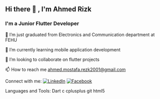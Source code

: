 ## Hi there 👋 , I'm Ahmed Rizk
### I'm a Junior Flutter Developer

🔭 I’m just graduated from Electronics and Communication department at FEHU

🌱 I’m currently learning mobile application development

👯 I’m looking to collaborate on flutter projects

📫 How to reach me ahmed.mostafa.rezk2001@gmail.com

Connect with me:
[![LinkedIn](https://img.shields.io/badge/LinkedIn-blue?style=flat&logo=linkedin)](https://www.linkedin.com/in/ahmed-mostafa-aa8099296)
[![Facebook](https://img.shields.io/badge/Facebook-blue?style=flat&logo=facebook)](https://www.facebook.com/mostafa.m.rezk)

Languages and Tools:
Dart c cplusplus git html5

<!--
**ahmedrizk382001/ahmedrizk382001** is a ✨ _special_ ✨ repository because its `README.md` (this file) appears on your GitHub profile.

Here are some ideas to get you started:

- 🔭 I’m currently working on ...
- 🌱 I’m currently learning ...
- 👯 I’m looking to collaborate on ...
- 🤔 I’m looking for help with ...
- 💬 Ask me about ...
- 📫 How to reach me: ...
- 😄 Pronouns: ...
- ⚡ Fun fact: ...
-->
